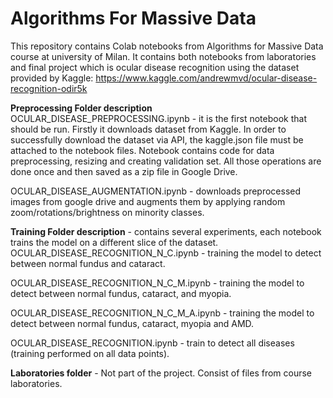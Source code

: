 # Algorithms For Massive Data
This repository contains Colab notebooks from Algorithms for Massive Data course at university of Milan. It contains both notebooks from laboratories and final project which is ocular disease recognition using the dataset provided by Kaggle: https://www.kaggle.com/andrewmvd/ocular-disease-recognition-odir5k

**Preprocessing Folder description**
OCULAR_DISEASE_PREPROCESSING.ipynb - it is the first notebook that should be run. Firstly it downloads dataset from Kaggle. In order to successfully download the dataset via API, the kaggle.json file must be attached to the notebook files.  Notebook contains code for data preprocessing, resizing and creating validation set. All those operations are done once and then saved as a zip file in Google Drive. 

OCULAR_DISEASE_AUGMENTATION.ipynb - downloads preprocessed images from google drive and augments them by applying random zoom/rotations/brightness on minority classes.

**Training Folder description** - contains several experiments, each notebook trains the model  on a  different slice of the dataset.
OCULAR_DISEASE_RECOGNITION_N_C.ipynb - training the model to detect between normal fundus and cataract.

OCULAR_DISEASE_RECOGNITION_N_C_M.ipynb - training the model to detect between normal fundus, cataract, and myopia.

OCULAR_DISEASE_RECOGNITION_N_C_M_A.ipynb -  training the model to detect between normal fundus, cataract, myopia and AMD.

OCULAR_DISEASE_RECOGNITION.ipynb - train to detect all diseases (training performed on all data points).

**Laboratories folder** -  Not part of the project. Consist of files from course laboratories. 

